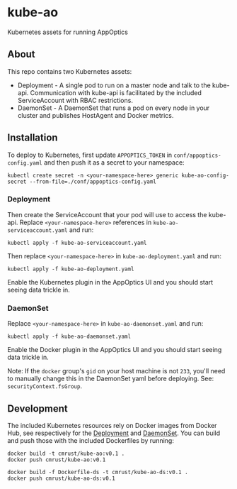 # kube-ao
Kubernetes assets for running AppOptics

## About

This repo contains two Kubernetes assets:
- Deployment - A single pod to run on a master node and talk to the kube-api. Communication with kube-api is facilitated by the included ServiceAccount with RBAC restrictions.
- DaemonSet - A DaemonSet that runs a pod on every node in your cluster and publishes HostAgent and Docker metrics.

## Installation

To deploy to Kubernetes, first update `APPOPTICS_TOKEN` in `conf/appoptics-config.yaml` and then push it as a secret to your namespace:
```
kubectl create secret -n <your-namespace-here> generic kube-ao-config-secret --from-file=./conf/appoptics-config.yaml
```

### Deployment

Then create the ServiceAccount that your pod will use to access the kube-api. Replace `<your-namespace-here>` references in `kube-ao-serviceaccount.yaml` and run:
```
kubectl apply -f kube-ao-serviceaccount.yaml
```

Then replace `<your-namespace-here>` in `kube-ao-deployment.yaml` and run:
```
kubectl apply -f kube-ao-deployment.yaml
```

Enable the Kubernetes plugin in the AppOptics UI and you should start seeing data trickle in.

### DaemonSet

Replace `<your-namespace-here>` in `kube-ao-daemonset.yaml` and run:
```
kubectl apply -f kube-ao-daemonset.yaml
```

Enable the Docker plugin in the AppOptics UI and you should start seeing data trickle in.

Note: If the `docker` group's `gid` on your host machine is not `233`, you'll need to manually change this in the DaemonSet yaml before deploying. See: `securityContext.fsGroup`.

## Development

The included Kubernetes resources rely on Docker images from Docker Hub, see respectively for the [Deployment](https://hub.docker.com/r/cmrust/kube-ao/) and [DaemonSet](https://hub.docker.com/r/cmrust/kube-ao-ds/). You can build and push those with the included Dockerfiles by running:
```
docker build -t cmrust/kube-ao:v0.1 .
docker push cmrust/kube-ao:v0.1
```
```
docker build -f Dockerfile-ds -t cmrust/kube-ao-ds:v0.1 .
docker push cmrust/kube-ao-ds:v0.1
```
